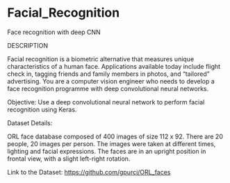 # Facial_Recognition
Face recognition with deep CNN

DESCRIPTION

Facial recognition is a biometric alternative that measures unique characteristics of a human face. Applications available today include flight check in, tagging friends and family members in photos, and “tailored” advertising. You are a computer vision engineer who needs to develop a face recognition programme with deep convolutional neural networks.

Objective: Use a deep convolutional neural network to perform facial recognition using Keras.

Dataset Details:

ORL face database composed of 400 images of size 112 x 92. There are 20 people, 20 images per person. The images were taken at different times, lighting and facial expressions. The faces are in an upright position in frontal view, with a slight left-right rotation.

Link to the Dataset: https://github.com/gpurci/ORL_faces
